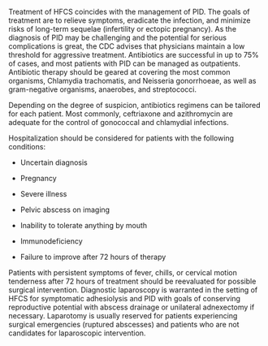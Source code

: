 Treatment of HFCS coincides with the management of PID. The goals of treatment are to relieve symptoms, eradicate the infection, and minimize risks of long-term sequelae (infertility or ectopic pregnancy). As the diagnosis of PID may be challenging and the potential for serious complications is great, the CDC advises that physicians maintain a low threshold for aggressive treatment. Antibiotics are successful in up to 75% of cases, and most patients with PID can be managed as outpatients. Antibiotic therapy should be geared at covering the most common organisms, Chlamydia trachomatis, and Neisseria gonorrhoeae, as well as gram-negative organisms, anaerobes, and streptococci.

Depending on the degree of suspicion, antibiotics regimens can be tailored for each patient. Most commonly, ceftriaxone and azithromycin are adequate for the control of gonococcal and chlamydial infections.

Hospitalization should be considered for patients with the following conditions:

- Uncertain diagnosis

- Pregnancy

- Severe illness

- Pelvic abscess on imaging

- Inability to tolerate anything by mouth

- Immunodeficiency

- Failure to improve after 72 hours of therapy

Patients with persistent symptoms of fever, chills, or cervical motion tenderness after 72 hours of treatment should be reevaluated for possible surgical intervention. Diagnostic laparoscopy is warranted in the setting of HFCS for symptomatic adhesiolysis and PID with goals of conserving reproductive potential with abscess drainage or unilateral adnexectomy if necessary. Laparotomy is usually reserved for patients experiencing surgical emergencies (ruptured abscesses) and patients who are not candidates for laparoscopic intervention.
